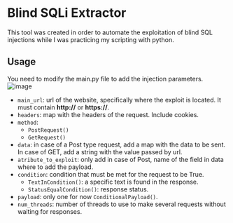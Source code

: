 # Blind SQLi Extractor
This tool was created in order to automate the exploitation of blind SQL injections while I was practicing my scripting with python.
## Usage
You need to modify the main.py file to add the injection parameters.
![image](https://github.com/Miguer-dev/blind_sqli_extractor/assets/84145027/a0dacc2c-80c6-46b0-a7cb-d9823e93306b)
- `main_url`: url of the website, specifically where the exploit is located. It must contain **http://** or **https://**.
- `headers`: map with the headers of the request. Include cookies.
- `method`:
    - `PostRequest()` 
    - `GetRequest()` 
- `data`: in case of a Post type request, add a map with the data to be sent. In case of GET, add a string with the value passed by url.
- `atribute_to_exploit`: only add in case of Post, name of the field in data where to add the payload.
- `condition`: condition that must be met for the request to be True.
    - `TextInCondition()`: a specific text is found in the response.
    - `StatusEqualCondition()`: response status.
- `payload`: only one for now `ConditionalPayload()`.
- `num_threads`: number of threads to use to make several requests without waiting for responses.
